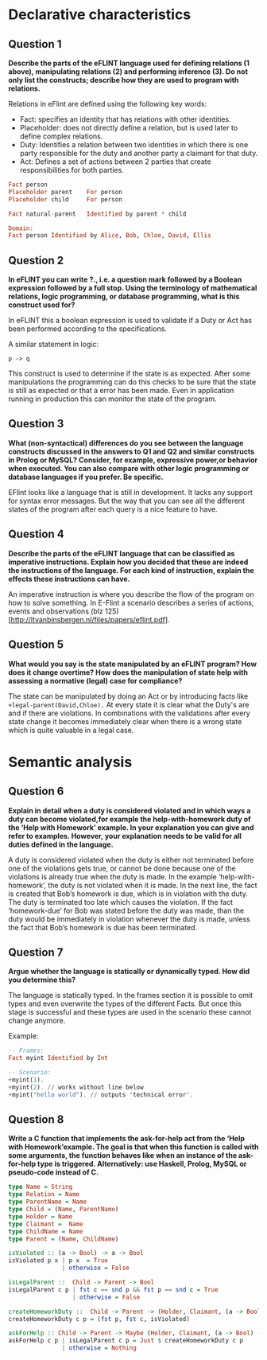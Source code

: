 <!-- Author: Rein Spanjer, Bob, Jorrit Stutterheim -->
<!-- Group number: 10 -->
<!-- Student ID Jorrit: 13957899 -->
<!-- Student ID Rein: 13558307 -->
<!-- Study: Premaster software engineering -->
<!-- Course: Programmeer talen -->

# Declarative characteristics

## Question 1

**Describe the parts of the eFLINT language used for defining relations (1 above), manipulating relations (2) and performing inference (3). Do not only list the constructs; describe how they are used to program with relations.**

Relations in eFlint are defined using the following key words:

- Fact: specifies an identity that has relations with other identities.
- Placeholder: does not directly define a relation, but is used later to define complex relations.
- Duty: Identifies a relation between two identities in which there is one party responsible for the duty and another party a claimant for that duty.
- Act: Defines a set of actions between 2 parties that create responsibilities for both parties.

```haskell
Fact person
Placeholder parent    For person
Placeholder child     For person

Fact natural-parent   Identified by parent * child

Domain:
Fact person Identified by Alice, Bob, Chloe, David, Ellis
```

## Question 2

**In eFLINT you can write ?<BOOL-EXPR>., i.e. a question mark followed by a Boolean expression followed by a full stop. Using the terminology of mathematical relations, logic programming, or database programming, what is this construct used for?**

In eFLINT this a boolean expression is used to validate if a Duty or Act has been performed according to the specifications.

A similar statement in logic:

```Lisp
p -> q
```

This construct is used to determine if the state is as expected. After some manipulations the programming can do this checks to be sure that the state is still as expected or that a error has been made. Even in application running in production this can monitor the state of the program.

## Question 3

**What (non-syntactical) differences do you see between the language constructs discussed in the answers to Q1 and Q2 and similar constructs in Prolog or MySQL? Consider, for example, expressive power,or behavior when executed. You can also compare with other logic programming or database languages if you prefer. Be specific.**

EFlint looks like a language that is still in development. It lacks any support for syntax error messages. But the way that you can see all the different states of the program after each query is a nice feature to have.


## Question 4

**Describe the parts of the eFLINT language that can be classified as imperative instructions. Explain how you decided that these are indeed the instructions of the language. For each kind of instruction, explain the effects these instructions can have.**

An imperative instruction is where you describe the flow of the program on how to solve something. In E-Flint a scenario describes a series of actions, events and observations (blz 125)[http://ltvanbinsbergen.nl/files/papers/eflint.pdf].

## Question 5

**What would you say is the state manipulated by an eFLINT program? How does it change overtime? How does the manipulation of state help with assessing a normative (legal) case for compliance?**

The state can be manipulated by doing an Act or by introducing facts like `+legal-parent(David,Chloe).` At every state it is clear what the Duty's are and if there are violations. In combinations with the validations after every state change it becomes immediately clear when there is a wrong state which is quite valuable in a legal case. 

# Semantic analysis

## Question 6

**Explain in detail when a duty is considered violated and in which ways a duty can become violated,for example the help-with-homework duty of the ‘Help with Homework’ example. In your explanation you can give and refer to examples. However, your explanation needs to be valid for all duties defined in the language.**

A duty is considered violated when the duty is either not terminated before one of the violations gets true, or cannot be done because one of the violations is already true when the duty is made. In the example ‘help-with-homework’, the duty is not violated when it is made. In the next line, the fact is created that Bob’s homework is due, which is in violation with the duty. The duty is terminated too late which causes the violation. If the fact ‘homework-due’ for Bob was stated before the duty was made, than the duty would be immediately in violation whenever the duty is made, unless the fact that Bob’s homework is due has been terminated. 

## Question 7

**Argue whether the language is statically or dynamically typed. How did you determine this?**

The language is statically typed. In the frames section it is possible to omit types and even overwrite the types of the different Facts.
But once this stage is successful and these types are used in the scenario these cannot change anymore.

Example:

```Haskell
-- Frames:
Fact myint Identified by Int

-- Scenario:
+myint(1).
+myint(2). // works without line below
+myint("hello world"). // outputs 'technical error'.
```

## Question 8

**Write a C function that implements the ask-for-help act from the ‘Help with Homework’example. The goal is that when this function is called with some arguments, the function behaves like when an instance of the ask-for-help type is triggered. Alternatively: use Haskell, Prolog, MySQL or pseudo-code instead of C.**

```haskell
type Name = String
type Relation = Name
type ParentName = Name
type Child = (Name, ParentName)
type Holder = Name
type Claimant =  Name
type ChildName = Name
type Parent = (Name, ChildName)

isViolated :: (a -> Bool) -> a -> Bool
isViolated p x | p x  = True
               | otherwise = False

isLegalParent ::  Child -> Parent -> Bool
isLegalParent c p | fst c == snd p && fst p == snd c = True
                  | otherwise = False

createHomeworkDuty ::  Child -> Parent -> (Holder, Claimant, (a -> Bool) -> a -> Bool)
createHomeworkDuty c p = (fst p, fst c, isViolated)

askForHelp :: Child -> Parent -> Maybe (Holder, Claimant, (a -> Bool) -> a -> Bool)
askForHelp c p | isLegalParent c p = Just $ createHomeworkDuty c p
               | otherwise = Nothing
```
